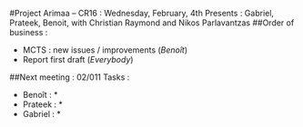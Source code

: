 ﻿#Project Arimaa – CR16 : Wednesday, February, 4th
Presents : Gabriel, Prateek, Benoit, with Christian Raymond and Nikos Parlavantzas
##Order of business :
- MCTS : new issues / improvements (*Benoît*)
- Report first draft (*Everybody*)

##Next meeting : 02/011
Tasks :
- Benoît :
  * 
- Prateek :
  * 
- Gabriel :
  * 

